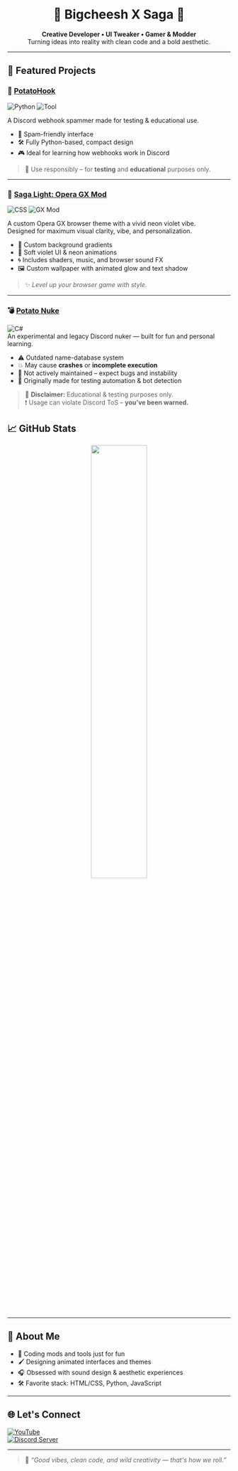<h1 align="center">🔨 Bigcheesh X Saga 🔨</h1>

<p align="center">
  <b>Creative Developer • UI Tweaker • Gamer & Modder</b><br>
  Turning ideas into reality with clean code and a bold aesthetic.
</p>

---

## 🚀 Featured Projects

### 🎯 [PotatoHook](https://github.com/bigcheesh/potatohook)
![Python](https://img.shields.io/badge/-Python-3776AB?logo=python&logoColor=white&style=flat-square)
![Tool](https://img.shields.io/badge/-Discord%20Webhook%20Tool-purple?style=flat-square)

A Discord webhook spammer made for testing & educational use.
- 🔁 Spam-friendly interface
- 🛠️ Fully Python-based, compact design
- 🎮 Ideal for learning how webhooks work in Discord

> 🚫 Use responsibly – for **testing** and **educational** purposes only.

---

### 🧪 [Saga Light: Opera GX Mod](https://github.com/bigcheesh/saga-lite)
![CSS](https://img.shields.io/badge/-CSS-2965f1?logo=css3&logoColor=white&style=flat-square)
![GX Mod](https://img.shields.io/badge/-Opera%20GX%20Theme-ff1b2d?logo=opera&logoColor=white&style=flat-square)

A custom Opera GX browser theme with a vivid neon violet vibe.  
Designed for maximum visual clarity, vibe, and personalization.

- 🎨 Custom background gradients
- 💜 Soft violet UI & neon animations
- 🌀 Includes shaders, music, and browser sound FX
- 🖼️ Custom wallpaper with animated glow and text shadow

> ✨ *Level up your browser game with style.*

---

### 💣 [Potato Nuke](https://github.com/bigcheesh/potato-nuke/tree/main)
![C#](https://img.shields.io/badge/-C%23-239120?logo=c-sharp&logoColor=white&style=flat-square)  
An experimental and legacy Discord nuker — built for fun and personal learning.

- ⚠️ Outdated name-database system  
- 💥 May cause **crashes** or **incomplete execution**  
- 🔧 Not actively maintained – expect bugs and instability  
- 🧪 Originally made for testing automation & bot detection

> 🚫 **Disclaimer:** Educational & testing purposes only.  
> ❗ Usage can violate Discord ToS – **you’ve been warned.**


## 📈 GitHub Stats

<p align="center">
  <img src="https://github-readme-stats.vercel.app/api?username=bigcheesh&show_icons=true&theme=tokyonight" width="50%" />
</p>

---

## 🧠 About Me

- 🧩 Coding mods and tools just for fun
- 🖌️ Designing animated interfaces and themes
- 🎧 Obsessed with sound design & aesthetic experiences
- 🛠️ Favorite stack: HTML/CSS, Python, JavaScript

---

## 🌐 Let's Connect

[![YouTube](https://img.shields.io/badge/YouTube-%40bigcheesh-red?style=for-the-badge&logo=youtube&logoColor=white)](https://www.youtube.com/@bigcheesh)  
[![Discord Server](https://img.shields.io/badge/Discord-CLICK-5865F2?logo=discord&style=for-the-badge)](https://discord.gg/icereborn)

---

> 💬 *“Good vibes, clean code, and wild creativity — that's how we roll.”*
